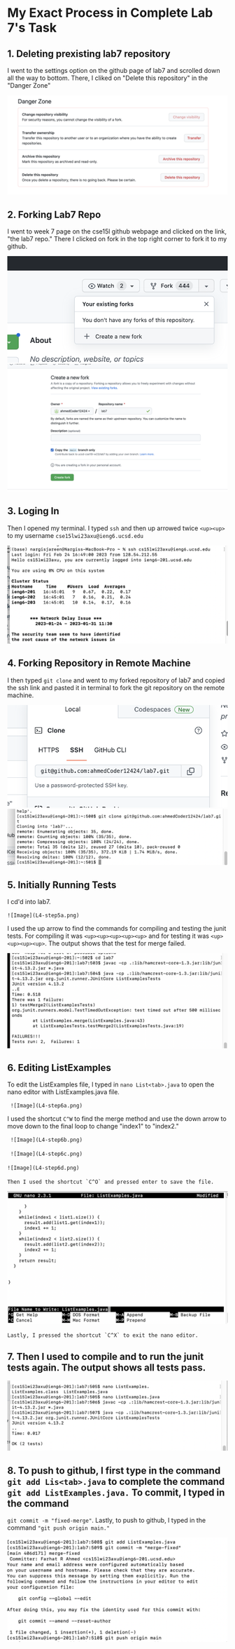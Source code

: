 
# My Exact Process in Complete Lab 7's Task

## 1. Deleting prexisting lab7 repository

I went to the settings option on the github page of lab7 and scrolled down all the way to bottom. There, I cliked
on "Delete this repository" in the "Danger Zone"


![Image](L4-step1.png)

## 2. Forking Lab7 Repo

I went to week 7 page on the cse15l github webpage and clicked on the link, "the lab7 repo." There I clicked on fork in the top right corner to fork it to my github.

![Image](L4-step2b.png)
![Image](L4-step2c.png)

## 3. Loging In

Then I opened my terminal. I typed `ssh` and then up arrowed twice `<up><up>` to my username `cse15lwi23axu@ieng6.ucsd.edu`

![Image](L4-step3.png)
  
## 4. Forking Repository in Remote Machine
  
  I then typed `git clone` and went to my forked repository of lab7 and copied the ssh link and pasted it in terminal to fork the git repository on the remote machine.
  
 ![Image](L4-step4.png)
 ![Image](L4-step4b.png)

## 5. Initially Running Tests
  
  I cd'd into lab7. 
  
  
    ![Image](L4-step5a.png)
  
  
  I used the up arrow to find the commands for compiling and testing the junit tests. For compiling it was `<up><up><up><up><up>` and for testing it was `<up><up><up><up>`.
The output shows that the test for merge failed.
  
  
   ![Image](L4-step5b.png)



## 6. Editing ListExamples 
  
 To edit the ListExamples file, I typed in `nano List<tab>.java` to open the nano editor with ListExamples.java file. 
  
     ![Image](L4-step6a.png)
  
  
  I used the shortcut `C^W` to find the merge method and use the down arrow
to move down to the final loop to change "index1" to "index2." 
  
     ![Image](L4-step6b.png)
  
     ![Image](L4-step6c.png)
  
    ![Image](L4-step6d.png)
  
    Then I used the shortcut `C^O` and pressed enter to save the file. 
   
  ![Image](L4-step6e.png)
  
    Lastly, I pressed the shortcut `C^X` to exit the nano editor.

## 7. Then I used <up><up><up> to compile and <up><up><up> to run the junit tests again. The output shows all tests pass.
 
    
   ![Image](L4-step7.png)

## 8. To push to github, I first type in the command `git add Lis<tab>.java` to complete the command `git add ListExamples.java.` To commit, I typed in the command
`git commit -m "fixed-merge"`. Lastly, to push to github, I typed in the command `"git push origin main."`
  
    
   ![Image](L4-step8.png)
